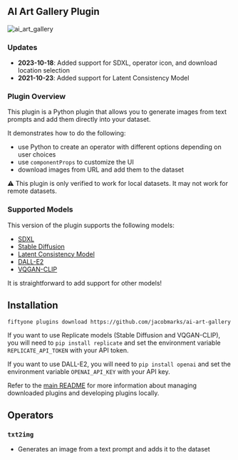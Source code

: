 ## AI Art Gallery Plugin

![ai_art_gallery](https://github.com/jacobmarks/ai-art-gallery/assets/12500356/968b8084-952d-4fd2-8a28-2cc18bb8d02d)

### Updates

- **2023-10-18**: Added support for SDXL, operator icon, and download location selection
- **2021-10-23**: Added support for Latent Consistency Model

### Plugin Overview

This plugin is a Python plugin that allows you to generate images from text
prompts and add them directly into your dataset.

It demonstrates how to do the following:

- use Python to create an operator with different options depending on user
  choices
- use `componentProps` to customize the UI
- download images from URL and add them to the dataset

:warning: This plugin is only verified to work for local datasets. It may not
work for remote datasets.

### Supported Models

This version of the plugin supports the following models:

- [SDXL](https://replicate.com/stability-ai/sdxl)
- [Stable Diffusion](https://replicate.com/stability-ai/stable-diffusion)
- [Latent Consistency Model](https://replicate.com/luosiallen/latent-consistency-model/)
- [DALL-E2](https://openai.com/dall-e-2)
- [VQGAN-CLIP](https://replicate.com/mehdidc/feed_forward_vqgan_clip)

It is straightforward to add support for other models!

## Installation

```shell
fiftyone plugins download https://github.com/jacobmarks/ai-art-gallery
```

If you want to use Replicate models (Stable Diffusion and VQGAN-CLIP), you will
need to `pip install replicate` and set the environment variable
`REPLICATE_API_TOKEN` with your API token.

If you want to use DALL-E2, you will need to `pip install openai` and set the
environment variable `OPENAI_API_KEY` with your API key.

Refer to the [main README](https://github.com/voxel51/fiftyone-plugins) for
more information about managing downloaded plugins and developing plugins
locally.

## Operators

### `txt2img`

- Generates an image from a text prompt and adds it to the dataset
